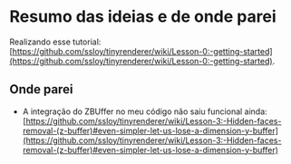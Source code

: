 # Resumo das ideias e de onde parei

Realizando esse tutorial: [https://github.com/ssloy/tinyrenderer/wiki/Lesson-0:-getting-started](https://github.com/ssloy/tinyrenderer/wiki/Lesson-0:-getting-started).


## Onde parei

* A integração do ZBUffer no meu código não saiu funcional ainda: [https://github.com/ssloy/tinyrenderer/wiki/Lesson-3:-Hidden-faces-removal-(z-buffer)#even-simpler-let-us-lose-a-dimension-y-buffer](https://github.com/ssloy/tinyrenderer/wiki/Lesson-3:-Hidden-faces-removal-(z-buffer)#even-simpler-let-us-lose-a-dimension-y-buffer)


